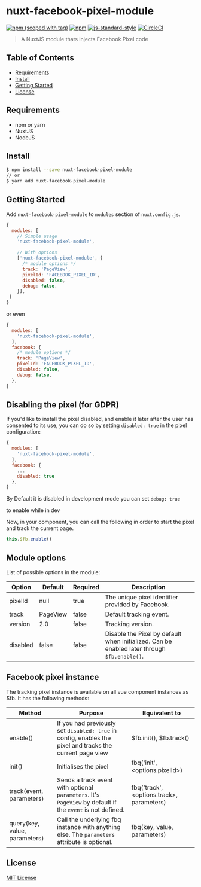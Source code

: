 # nuxt-facebook-pixel-module

[![npm (scoped with tag)](https://img.shields.io/npm/v/nuxt-facebook-pixel-module/latest.svg?style=flat-square)](https://npmjs.com/package/nuxt-facebook-pixel-module)
[![npm](https://img.shields.io/npm/dt/nuxt-facebook-pixel-module.svg?style=flat-square)](https://npmjs.com/package/nuxt-facebook-pixel-module)
[![js-standard-style](https://img.shields.io/badge/code_style-standard-brightgreen.svg?style=flat-square)](http://standardjs.com)
[![CircleCI](https://img.shields.io/circleci/project/github/WilliamDASILVA/nuxt-facebook-pixel-module/master.svg?style=flat-square)](https://circleci.com/gh/WilliamDASILVA/nuxt-facebook-pixel-module/tree/master)

> A NuxtJS module thats injects Facebook Pixel code

## Table of Contents

* [Requirements](#requirements)
* [Install](#install)
* [Getting Started](#getting-started)
* [License](#license)

## Requirements

* npm or yarn
* NuxtJS
* NodeJS

## Install

```bash
$ npm install --save nuxt-facebook-pixel-module
// or
$ yarn add nuxt-facebook-pixel-module
```

## Getting Started

Add `nuxt-facebook-pixel-module` to `modules` section of `nuxt.config.js`.

```js
{
  modules: [
    // Simple usage
    'nuxt-facebook-pixel-module',

    // With options
    ['nuxt-facebook-pixel-module', {
      /* module options */
      track: 'PageView',
      pixelId: 'FACEBOOK_PIXEL_ID',
      disabled: false,
      debug: false,
    }],
 ]
}
```

or even

```js
{
  modules: [
    'nuxt-facebook-pixel-module',
  ],
  facebook: {
    /* module options */
    track: 'PageView',
    pixelId: 'FACEBOOK_PIXEL_ID',
    disabled: false,
    debug: false,
  },
}
```

## Disabling the pixel (for GDPR)

If you'd like to install the pixel disabled, and enable it later after the user has consented to its use, you can do so by setting `disabled: true` in the pixel configuration:

```js
{
  modules: [
    'nuxt-facebook-pixel-module',
  ],
  facebook: {
    ...
    disabled: true
  },
}
```

By Default it is disabled in development mode
you can set 
`debug: true`

to enable while in dev


Now, in your component, you can call the following in order to start the pixel and track the current page.

```js
this.$fb.enable()
```

## Module options

List of possible options in the module:

| Option   | Default  | Required | Description                                                                               |
|----------|----------|----------|-------------------------------------------------------------------------------------------|
| pixelId  | null     | true     | The unique pixel identifier provided by Facebook.                                         |
| track    | PageView | false    | Default tracking event.                                                                   |
| version  | 2.0      | false    | Tracking version.                                                                         |
| disabled | false    | false    | Disable the Pixel by default when initialized. Can be enabled later through `$fb.enable()`.

## Facebook pixel instance

The tracking pixel instance is available on all vue component instances as $fb. It has the following methods:

| Method            | Purpose                                                                                                  | Equivalent to                  |
|-------------------|----------------------------------------------------------------------------------------------------------|--------------------------------|
| enable()          | If you had previously set `disabled: true` in config, enables the pixel and tracks the current page view | $fb.init(), $fb.track()        |
| init()            | Initialises the pixel                                                                                    | fbq('init', <options.pixelId>) |
| track(event, parameters)           | Sends a track event with optional `parameters`. It's `PageView` by default if the `event` is not defined.                                                                                      | fbq('track', <options.track>, parameters)  |
| query(key, value, parameters) | Call the underlying fbq instance with anything else. The `parameters` attribute is optional.                                                      | fbq(key, value, parameters)                |

## License

[MIT License](./LICENSE)
